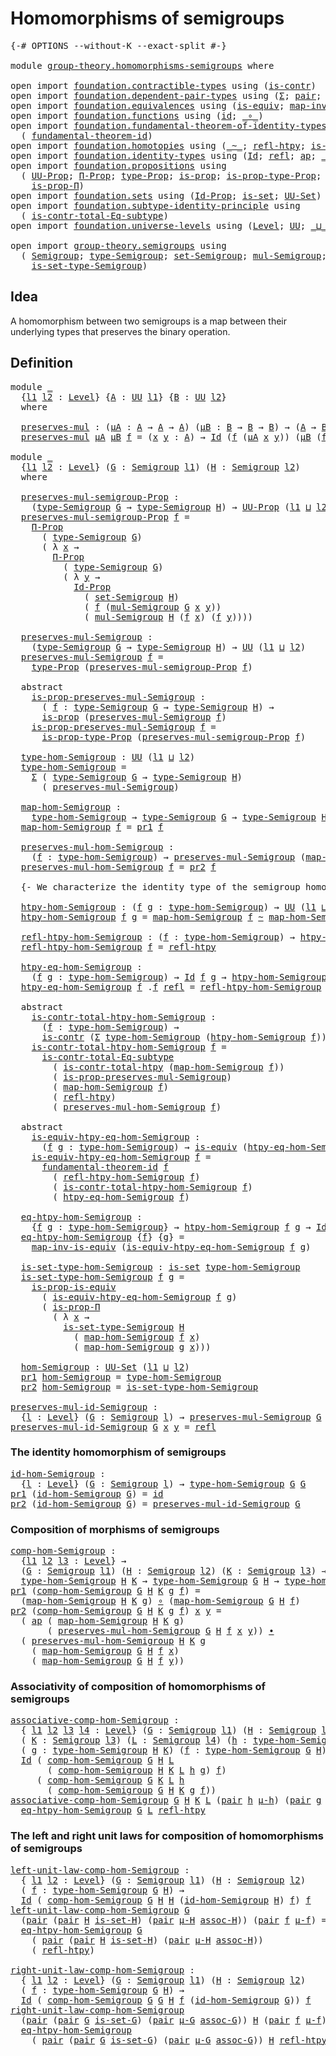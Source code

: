 # Homomorphisms of semigroups

<pre class="Agda"><a id="40" class="Symbol">{-#</a> <a id="44" class="Keyword">OPTIONS</a> <a id="52" class="Pragma">--without-K</a> <a id="64" class="Pragma">--exact-split</a> <a id="78" class="Symbol">#-}</a>

<a id="83" class="Keyword">module</a> <a id="90" href="group-theory.homomorphisms-semigroups.html" class="Module">group-theory.homomorphisms-semigroups</a> <a id="128" class="Keyword">where</a>

<a id="135" class="Keyword">open</a> <a id="140" class="Keyword">import</a> <a id="147" href="foundation.contractible-types.html" class="Module">foundation.contractible-types</a> <a id="177" class="Keyword">using</a> <a id="183" class="Symbol">(</a><a id="184" href="foundation-core.contractible-types.html#925" class="Function">is-contr</a><a id="192" class="Symbol">)</a>
<a id="194" class="Keyword">open</a> <a id="199" class="Keyword">import</a> <a id="206" href="foundation.dependent-pair-types.html" class="Module">foundation.dependent-pair-types</a> <a id="238" class="Keyword">using</a> <a id="244" class="Symbol">(</a><a id="245" href="foundation-core.dependent-pair-types.html#502" class="Record">Σ</a><a id="246" class="Symbol">;</a> <a id="248" href="foundation-core.dependent-pair-types.html#575" class="InductiveConstructor">pair</a><a id="252" class="Symbol">;</a> <a id="254" href="foundation-core.dependent-pair-types.html#592" class="Field">pr1</a><a id="257" class="Symbol">;</a> <a id="259" href="foundation-core.dependent-pair-types.html#604" class="Field">pr2</a><a id="262" class="Symbol">)</a>
<a id="264" class="Keyword">open</a> <a id="269" class="Keyword">import</a> <a id="276" href="foundation.equivalences.html" class="Module">foundation.equivalences</a> <a id="300" class="Keyword">using</a> <a id="306" class="Symbol">(</a><a id="307" href="foundation-core.equivalences.html#1542" class="Function">is-equiv</a><a id="315" class="Symbol">;</a> <a id="317" href="foundation-core.equivalences.html#4173" class="Function">map-inv-is-equiv</a><a id="333" class="Symbol">)</a>
<a id="335" class="Keyword">open</a> <a id="340" class="Keyword">import</a> <a id="347" href="foundation.functions.html" class="Module">foundation.functions</a> <a id="368" class="Keyword">using</a> <a id="374" class="Symbol">(</a><a id="375" href="foundation-core.functions.html#309" class="Function">id</a><a id="377" class="Symbol">;</a> <a id="379" href="foundation-core.functions.html#407" class="Function Operator">_∘_</a><a id="382" class="Symbol">)</a>
<a id="384" class="Keyword">open</a> <a id="389" class="Keyword">import</a> <a id="396" href="foundation.fundamental-theorem-of-identity-types.html" class="Module">foundation.fundamental-theorem-of-identity-types</a> <a id="445" class="Keyword">using</a>
  <a id="453" class="Symbol">(</a> <a id="455" href="foundation-core.fundamental-theorem-of-identity-types.html#1888" class="Function">fundamental-theorem-id</a><a id="477" class="Symbol">)</a>
<a id="479" class="Keyword">open</a> <a id="484" class="Keyword">import</a> <a id="491" href="foundation.homotopies.html" class="Module">foundation.homotopies</a> <a id="513" class="Keyword">using</a> <a id="519" class="Symbol">(</a><a id="520" href="foundation-core.homotopies.html#467" class="Function Operator">_~_</a><a id="523" class="Symbol">;</a> <a id="525" href="foundation-core.homotopies.html#632" class="Function">refl-htpy</a><a id="534" class="Symbol">;</a> <a id="536" href="foundation.homotopies.html#3132" class="Function">is-contr-total-htpy</a><a id="555" class="Symbol">)</a>
<a id="557" class="Keyword">open</a> <a id="562" class="Keyword">import</a> <a id="569" href="foundation.identity-types.html" class="Module">foundation.identity-types</a> <a id="595" class="Keyword">using</a> <a id="601" class="Symbol">(</a><a id="602" href="foundation-core.identity-types.html#641" class="Datatype">Id</a><a id="604" class="Symbol">;</a> <a id="606" href="foundation-core.identity-types.html#694" class="InductiveConstructor">refl</a><a id="610" class="Symbol">;</a> <a id="612" href="foundation-core.identity-types.html#2853" class="Function">ap</a><a id="614" class="Symbol">;</a> <a id="616" href="foundation-core.identity-types.html#1239" class="Function Operator">_∙_</a><a id="619" class="Symbol">)</a>
<a id="621" class="Keyword">open</a> <a id="626" class="Keyword">import</a> <a id="633" href="foundation.propositions.html" class="Module">foundation.propositions</a> <a id="657" class="Keyword">using</a>
  <a id="665" class="Symbol">(</a> <a id="667" href="foundation-core.propositions.html#1322" class="Function">UU-Prop</a><a id="674" class="Symbol">;</a> <a id="676" href="foundation.propositions.html#1941" class="Function">Π-Prop</a><a id="682" class="Symbol">;</a> <a id="684" href="foundation-core.propositions.html#1424" class="Function">type-Prop</a><a id="693" class="Symbol">;</a> <a id="695" href="foundation-core.propositions.html#1246" class="Function">is-prop</a><a id="702" class="Symbol">;</a> <a id="704" href="foundation-core.propositions.html#1491" class="Function">is-prop-type-Prop</a><a id="721" class="Symbol">;</a> <a id="723" href="foundation-core.propositions.html#4229" class="Function">is-prop-is-equiv</a><a id="739" class="Symbol">;</a>
    <a id="745" href="foundation.propositions.html#1492" class="Function">is-prop-Π</a><a id="754" class="Symbol">)</a>
<a id="756" class="Keyword">open</a> <a id="761" class="Keyword">import</a> <a id="768" href="foundation.sets.html" class="Module">foundation.sets</a> <a id="784" class="Keyword">using</a> <a id="790" class="Symbol">(</a><a id="791" href="foundation-core.sets.html#1407" class="Function">Id-Prop</a><a id="798" class="Symbol">;</a> <a id="800" href="foundation-core.sets.html#1099" class="Function">is-set</a><a id="806" class="Symbol">;</a> <a id="808" href="foundation-core.sets.html#1177" class="Function">UU-Set</a><a id="814" class="Symbol">)</a>
<a id="816" class="Keyword">open</a> <a id="821" class="Keyword">import</a> <a id="828" href="foundation.subtype-identity-principle.html" class="Module">foundation.subtype-identity-principle</a> <a id="866" class="Keyword">using</a>
  <a id="874" class="Symbol">(</a> <a id="876" href="foundation-core.subtype-identity-principle.html#1572" class="Function">is-contr-total-Eq-subtype</a><a id="901" class="Symbol">)</a>
<a id="903" class="Keyword">open</a> <a id="908" class="Keyword">import</a> <a id="915" href="foundation.universe-levels.html" class="Module">foundation.universe-levels</a> <a id="942" class="Keyword">using</a> <a id="948" class="Symbol">(</a><a id="949" href="Agda.Primitive.html#597" class="Postulate">Level</a><a id="954" class="Symbol">;</a> <a id="956" href="foundation-core.universe-levels.html#222" class="Primitive">UU</a><a id="958" class="Symbol">;</a> <a id="960" href="Agda.Primitive.html#810" class="Primitive Operator">_⊔_</a><a id="963" class="Symbol">)</a>

<a id="966" class="Keyword">open</a> <a id="971" class="Keyword">import</a> <a id="978" href="group-theory.semigroups.html" class="Module">group-theory.semigroups</a> <a id="1002" class="Keyword">using</a>
  <a id="1010" class="Symbol">(</a> <a id="1012" href="group-theory.semigroups.html#737" class="Function">Semigroup</a><a id="1021" class="Symbol">;</a> <a id="1023" href="group-theory.semigroups.html#933" class="Function">type-Semigroup</a><a id="1037" class="Symbol">;</a> <a id="1039" href="group-theory.semigroups.html#881" class="Function">set-Semigroup</a><a id="1052" class="Symbol">;</a> <a id="1054" href="group-theory.semigroups.html#1207" class="Function">mul-Semigroup</a><a id="1067" class="Symbol">;</a>
    <a id="1073" href="group-theory.semigroups.html#1000" class="Function">is-set-type-Semigroup</a><a id="1094" class="Symbol">)</a>
</pre>
## Idea

A homomorphism between two semigroups is a map between their underlying types that preserves the binary operation.

## Definition

<pre class="Agda"><a id="1249" class="Keyword">module</a> <a id="1256" href="group-theory.homomorphisms-semigroups.html#1256" class="Module">_</a>
  <a id="1260" class="Symbol">{</a><a id="1261" href="group-theory.homomorphisms-semigroups.html#1261" class="Bound">l1</a> <a id="1264" href="group-theory.homomorphisms-semigroups.html#1264" class="Bound">l2</a> <a id="1267" class="Symbol">:</a> <a id="1269" href="Agda.Primitive.html#597" class="Postulate">Level</a><a id="1274" class="Symbol">}</a> <a id="1276" class="Symbol">{</a><a id="1277" href="group-theory.homomorphisms-semigroups.html#1277" class="Bound">A</a> <a id="1279" class="Symbol">:</a> <a id="1281" href="foundation-core.universe-levels.html#222" class="Primitive">UU</a> <a id="1284" href="group-theory.homomorphisms-semigroups.html#1261" class="Bound">l1</a><a id="1286" class="Symbol">}</a> <a id="1288" class="Symbol">{</a><a id="1289" href="group-theory.homomorphisms-semigroups.html#1289" class="Bound">B</a> <a id="1291" class="Symbol">:</a> <a id="1293" href="foundation-core.universe-levels.html#222" class="Primitive">UU</a> <a id="1296" href="group-theory.homomorphisms-semigroups.html#1264" class="Bound">l2</a><a id="1298" class="Symbol">}</a>
  <a id="1302" class="Keyword">where</a>

  <a id="1311" href="group-theory.homomorphisms-semigroups.html#1311" class="Function">preserves-mul</a> <a id="1325" class="Symbol">:</a> <a id="1327" class="Symbol">(</a><a id="1328" href="group-theory.homomorphisms-semigroups.html#1328" class="Bound">μA</a> <a id="1331" class="Symbol">:</a> <a id="1333" href="group-theory.homomorphisms-semigroups.html#1277" class="Bound">A</a> <a id="1335" class="Symbol">→</a> <a id="1337" href="group-theory.homomorphisms-semigroups.html#1277" class="Bound">A</a> <a id="1339" class="Symbol">→</a> <a id="1341" href="group-theory.homomorphisms-semigroups.html#1277" class="Bound">A</a><a id="1342" class="Symbol">)</a> <a id="1344" class="Symbol">(</a><a id="1345" href="group-theory.homomorphisms-semigroups.html#1345" class="Bound">μB</a> <a id="1348" class="Symbol">:</a> <a id="1350" href="group-theory.homomorphisms-semigroups.html#1289" class="Bound">B</a> <a id="1352" class="Symbol">→</a> <a id="1354" href="group-theory.homomorphisms-semigroups.html#1289" class="Bound">B</a> <a id="1356" class="Symbol">→</a> <a id="1358" href="group-theory.homomorphisms-semigroups.html#1289" class="Bound">B</a><a id="1359" class="Symbol">)</a> <a id="1361" class="Symbol">→</a> <a id="1363" class="Symbol">(</a><a id="1364" href="group-theory.homomorphisms-semigroups.html#1277" class="Bound">A</a> <a id="1366" class="Symbol">→</a> <a id="1368" href="group-theory.homomorphisms-semigroups.html#1289" class="Bound">B</a><a id="1369" class="Symbol">)</a> <a id="1371" class="Symbol">→</a> <a id="1373" href="foundation-core.universe-levels.html#222" class="Primitive">UU</a> <a id="1376" class="Symbol">(</a><a id="1377" href="group-theory.homomorphisms-semigroups.html#1261" class="Bound">l1</a> <a id="1380" href="Agda.Primitive.html#810" class="Primitive Operator">⊔</a> <a id="1382" href="group-theory.homomorphisms-semigroups.html#1264" class="Bound">l2</a><a id="1384" class="Symbol">)</a>
  <a id="1388" href="group-theory.homomorphisms-semigroups.html#1311" class="Function">preserves-mul</a> <a id="1402" href="group-theory.homomorphisms-semigroups.html#1402" class="Bound">μA</a> <a id="1405" href="group-theory.homomorphisms-semigroups.html#1405" class="Bound">μB</a> <a id="1408" href="group-theory.homomorphisms-semigroups.html#1408" class="Bound">f</a> <a id="1410" class="Symbol">=</a> <a id="1412" class="Symbol">(</a><a id="1413" href="group-theory.homomorphisms-semigroups.html#1413" class="Bound">x</a> <a id="1415" href="group-theory.homomorphisms-semigroups.html#1415" class="Bound">y</a> <a id="1417" class="Symbol">:</a> <a id="1419" href="group-theory.homomorphisms-semigroups.html#1277" class="Bound">A</a><a id="1420" class="Symbol">)</a> <a id="1422" class="Symbol">→</a> <a id="1424" href="foundation-core.identity-types.html#641" class="Datatype">Id</a> <a id="1427" class="Symbol">(</a><a id="1428" href="group-theory.homomorphisms-semigroups.html#1408" class="Bound">f</a> <a id="1430" class="Symbol">(</a><a id="1431" href="group-theory.homomorphisms-semigroups.html#1402" class="Bound">μA</a> <a id="1434" href="group-theory.homomorphisms-semigroups.html#1413" class="Bound">x</a> <a id="1436" href="group-theory.homomorphisms-semigroups.html#1415" class="Bound">y</a><a id="1437" class="Symbol">))</a> <a id="1440" class="Symbol">(</a><a id="1441" href="group-theory.homomorphisms-semigroups.html#1405" class="Bound">μB</a> <a id="1444" class="Symbol">(</a><a id="1445" href="group-theory.homomorphisms-semigroups.html#1408" class="Bound">f</a> <a id="1447" href="group-theory.homomorphisms-semigroups.html#1413" class="Bound">x</a><a id="1448" class="Symbol">)</a> <a id="1450" class="Symbol">(</a><a id="1451" href="group-theory.homomorphisms-semigroups.html#1408" class="Bound">f</a> <a id="1453" href="group-theory.homomorphisms-semigroups.html#1415" class="Bound">y</a><a id="1454" class="Symbol">))</a>

<a id="1458" class="Keyword">module</a> <a id="1465" href="group-theory.homomorphisms-semigroups.html#1465" class="Module">_</a>
  <a id="1469" class="Symbol">{</a><a id="1470" href="group-theory.homomorphisms-semigroups.html#1470" class="Bound">l1</a> <a id="1473" href="group-theory.homomorphisms-semigroups.html#1473" class="Bound">l2</a> <a id="1476" class="Symbol">:</a> <a id="1478" href="Agda.Primitive.html#597" class="Postulate">Level</a><a id="1483" class="Symbol">}</a> <a id="1485" class="Symbol">(</a><a id="1486" href="group-theory.homomorphisms-semigroups.html#1486" class="Bound">G</a> <a id="1488" class="Symbol">:</a> <a id="1490" href="group-theory.semigroups.html#737" class="Function">Semigroup</a> <a id="1500" href="group-theory.homomorphisms-semigroups.html#1470" class="Bound">l1</a><a id="1502" class="Symbol">)</a> <a id="1504" class="Symbol">(</a><a id="1505" href="group-theory.homomorphisms-semigroups.html#1505" class="Bound">H</a> <a id="1507" class="Symbol">:</a> <a id="1509" href="group-theory.semigroups.html#737" class="Function">Semigroup</a> <a id="1519" href="group-theory.homomorphisms-semigroups.html#1473" class="Bound">l2</a><a id="1521" class="Symbol">)</a>
  <a id="1525" class="Keyword">where</a>
  
  <a id="1536" href="group-theory.homomorphisms-semigroups.html#1536" class="Function">preserves-mul-semigroup-Prop</a> <a id="1565" class="Symbol">:</a>
    <a id="1571" class="Symbol">(</a><a id="1572" href="group-theory.semigroups.html#933" class="Function">type-Semigroup</a> <a id="1587" href="group-theory.homomorphisms-semigroups.html#1486" class="Bound">G</a> <a id="1589" class="Symbol">→</a> <a id="1591" href="group-theory.semigroups.html#933" class="Function">type-Semigroup</a> <a id="1606" href="group-theory.homomorphisms-semigroups.html#1505" class="Bound">H</a><a id="1607" class="Symbol">)</a> <a id="1609" class="Symbol">→</a> <a id="1611" href="foundation-core.propositions.html#1322" class="Function">UU-Prop</a> <a id="1619" class="Symbol">(</a><a id="1620" href="group-theory.homomorphisms-semigroups.html#1470" class="Bound">l1</a> <a id="1623" href="Agda.Primitive.html#810" class="Primitive Operator">⊔</a> <a id="1625" href="group-theory.homomorphisms-semigroups.html#1473" class="Bound">l2</a><a id="1627" class="Symbol">)</a>
  <a id="1631" href="group-theory.homomorphisms-semigroups.html#1536" class="Function">preserves-mul-semigroup-Prop</a> <a id="1660" href="group-theory.homomorphisms-semigroups.html#1660" class="Bound">f</a> <a id="1662" class="Symbol">=</a>
    <a id="1668" href="foundation.propositions.html#1941" class="Function">Π-Prop</a>
      <a id="1681" class="Symbol">(</a> <a id="1683" href="group-theory.semigroups.html#933" class="Function">type-Semigroup</a> <a id="1698" href="group-theory.homomorphisms-semigroups.html#1486" class="Bound">G</a><a id="1699" class="Symbol">)</a>
      <a id="1707" class="Symbol">(</a> <a id="1709" class="Symbol">λ</a> <a id="1711" href="group-theory.homomorphisms-semigroups.html#1711" class="Bound">x</a> <a id="1713" class="Symbol">→</a>
        <a id="1723" href="foundation.propositions.html#1941" class="Function">Π-Prop</a>
          <a id="1740" class="Symbol">(</a> <a id="1742" href="group-theory.semigroups.html#933" class="Function">type-Semigroup</a> <a id="1757" href="group-theory.homomorphisms-semigroups.html#1486" class="Bound">G</a><a id="1758" class="Symbol">)</a>
          <a id="1770" class="Symbol">(</a> <a id="1772" class="Symbol">λ</a> <a id="1774" href="group-theory.homomorphisms-semigroups.html#1774" class="Bound">y</a> <a id="1776" class="Symbol">→</a>
            <a id="1790" href="foundation-core.sets.html#1407" class="Function">Id-Prop</a>
              <a id="1812" class="Symbol">(</a> <a id="1814" href="group-theory.semigroups.html#881" class="Function">set-Semigroup</a> <a id="1828" href="group-theory.homomorphisms-semigroups.html#1505" class="Bound">H</a><a id="1829" class="Symbol">)</a>
              <a id="1845" class="Symbol">(</a> <a id="1847" href="group-theory.homomorphisms-semigroups.html#1660" class="Bound">f</a> <a id="1849" class="Symbol">(</a><a id="1850" href="group-theory.semigroups.html#1207" class="Function">mul-Semigroup</a> <a id="1864" href="group-theory.homomorphisms-semigroups.html#1486" class="Bound">G</a> <a id="1866" href="group-theory.homomorphisms-semigroups.html#1711" class="Bound">x</a> <a id="1868" href="group-theory.homomorphisms-semigroups.html#1774" class="Bound">y</a><a id="1869" class="Symbol">))</a>
              <a id="1886" class="Symbol">(</a> <a id="1888" href="group-theory.semigroups.html#1207" class="Function">mul-Semigroup</a> <a id="1902" href="group-theory.homomorphisms-semigroups.html#1505" class="Bound">H</a> <a id="1904" class="Symbol">(</a><a id="1905" href="group-theory.homomorphisms-semigroups.html#1660" class="Bound">f</a> <a id="1907" href="group-theory.homomorphisms-semigroups.html#1711" class="Bound">x</a><a id="1908" class="Symbol">)</a> <a id="1910" class="Symbol">(</a><a id="1911" href="group-theory.homomorphisms-semigroups.html#1660" class="Bound">f</a> <a id="1913" href="group-theory.homomorphisms-semigroups.html#1774" class="Bound">y</a><a id="1914" class="Symbol">))))</a>

  <a id="1922" href="group-theory.homomorphisms-semigroups.html#1922" class="Function">preserves-mul-Semigroup</a> <a id="1946" class="Symbol">:</a>
    <a id="1952" class="Symbol">(</a><a id="1953" href="group-theory.semigroups.html#933" class="Function">type-Semigroup</a> <a id="1968" href="group-theory.homomorphisms-semigroups.html#1486" class="Bound">G</a> <a id="1970" class="Symbol">→</a> <a id="1972" href="group-theory.semigroups.html#933" class="Function">type-Semigroup</a> <a id="1987" href="group-theory.homomorphisms-semigroups.html#1505" class="Bound">H</a><a id="1988" class="Symbol">)</a> <a id="1990" class="Symbol">→</a> <a id="1992" href="foundation-core.universe-levels.html#222" class="Primitive">UU</a> <a id="1995" class="Symbol">(</a><a id="1996" href="group-theory.homomorphisms-semigroups.html#1470" class="Bound">l1</a> <a id="1999" href="Agda.Primitive.html#810" class="Primitive Operator">⊔</a> <a id="2001" href="group-theory.homomorphisms-semigroups.html#1473" class="Bound">l2</a><a id="2003" class="Symbol">)</a>
  <a id="2007" href="group-theory.homomorphisms-semigroups.html#1922" class="Function">preserves-mul-Semigroup</a> <a id="2031" href="group-theory.homomorphisms-semigroups.html#2031" class="Bound">f</a> <a id="2033" class="Symbol">=</a>
    <a id="2039" href="foundation-core.propositions.html#1424" class="Function">type-Prop</a> <a id="2049" class="Symbol">(</a><a id="2050" href="group-theory.homomorphisms-semigroups.html#1536" class="Function">preserves-mul-semigroup-Prop</a> <a id="2079" href="group-theory.homomorphisms-semigroups.html#2031" class="Bound">f</a><a id="2080" class="Symbol">)</a>

  <a id="2085" class="Keyword">abstract</a>
    <a id="2098" href="group-theory.homomorphisms-semigroups.html#2098" class="Function">is-prop-preserves-mul-Semigroup</a> <a id="2130" class="Symbol">:</a>
      <a id="2138" class="Symbol">(</a> <a id="2140" href="group-theory.homomorphisms-semigroups.html#2140" class="Bound">f</a> <a id="2142" class="Symbol">:</a> <a id="2144" href="group-theory.semigroups.html#933" class="Function">type-Semigroup</a> <a id="2159" href="group-theory.homomorphisms-semigroups.html#1486" class="Bound">G</a> <a id="2161" class="Symbol">→</a> <a id="2163" href="group-theory.semigroups.html#933" class="Function">type-Semigroup</a> <a id="2178" href="group-theory.homomorphisms-semigroups.html#1505" class="Bound">H</a><a id="2179" class="Symbol">)</a> <a id="2181" class="Symbol">→</a>
      <a id="2189" href="foundation-core.propositions.html#1246" class="Function">is-prop</a> <a id="2197" class="Symbol">(</a><a id="2198" href="group-theory.homomorphisms-semigroups.html#1922" class="Function">preserves-mul-Semigroup</a> <a id="2222" href="group-theory.homomorphisms-semigroups.html#2140" class="Bound">f</a><a id="2223" class="Symbol">)</a>
    <a id="2229" href="group-theory.homomorphisms-semigroups.html#2098" class="Function">is-prop-preserves-mul-Semigroup</a> <a id="2261" href="group-theory.homomorphisms-semigroups.html#2261" class="Bound">f</a> <a id="2263" class="Symbol">=</a>
      <a id="2271" href="foundation-core.propositions.html#1491" class="Function">is-prop-type-Prop</a> <a id="2289" class="Symbol">(</a><a id="2290" href="group-theory.homomorphisms-semigroups.html#1536" class="Function">preserves-mul-semigroup-Prop</a> <a id="2319" href="group-theory.homomorphisms-semigroups.html#2261" class="Bound">f</a><a id="2320" class="Symbol">)</a>

  <a id="2325" href="group-theory.homomorphisms-semigroups.html#2325" class="Function">type-hom-Semigroup</a> <a id="2344" class="Symbol">:</a> <a id="2346" href="foundation-core.universe-levels.html#222" class="Primitive">UU</a> <a id="2349" class="Symbol">(</a><a id="2350" href="group-theory.homomorphisms-semigroups.html#1470" class="Bound">l1</a> <a id="2353" href="Agda.Primitive.html#810" class="Primitive Operator">⊔</a> <a id="2355" href="group-theory.homomorphisms-semigroups.html#1473" class="Bound">l2</a><a id="2357" class="Symbol">)</a>
  <a id="2361" href="group-theory.homomorphisms-semigroups.html#2325" class="Function">type-hom-Semigroup</a> <a id="2380" class="Symbol">=</a>
    <a id="2386" href="foundation-core.dependent-pair-types.html#502" class="Record">Σ</a> <a id="2388" class="Symbol">(</a> <a id="2390" href="group-theory.semigroups.html#933" class="Function">type-Semigroup</a> <a id="2405" href="group-theory.homomorphisms-semigroups.html#1486" class="Bound">G</a> <a id="2407" class="Symbol">→</a> <a id="2409" href="group-theory.semigroups.html#933" class="Function">type-Semigroup</a> <a id="2424" href="group-theory.homomorphisms-semigroups.html#1505" class="Bound">H</a><a id="2425" class="Symbol">)</a>
      <a id="2433" class="Symbol">(</a> <a id="2435" href="group-theory.homomorphisms-semigroups.html#1922" class="Function">preserves-mul-Semigroup</a><a id="2458" class="Symbol">)</a>

  <a id="2463" href="group-theory.homomorphisms-semigroups.html#2463" class="Function">map-hom-Semigroup</a> <a id="2481" class="Symbol">:</a>
    <a id="2487" href="group-theory.homomorphisms-semigroups.html#2325" class="Function">type-hom-Semigroup</a> <a id="2506" class="Symbol">→</a> <a id="2508" href="group-theory.semigroups.html#933" class="Function">type-Semigroup</a> <a id="2523" href="group-theory.homomorphisms-semigroups.html#1486" class="Bound">G</a> <a id="2525" class="Symbol">→</a> <a id="2527" href="group-theory.semigroups.html#933" class="Function">type-Semigroup</a> <a id="2542" href="group-theory.homomorphisms-semigroups.html#1505" class="Bound">H</a>
  <a id="2546" href="group-theory.homomorphisms-semigroups.html#2463" class="Function">map-hom-Semigroup</a> <a id="2564" href="group-theory.homomorphisms-semigroups.html#2564" class="Bound">f</a> <a id="2566" class="Symbol">=</a> <a id="2568" href="foundation-core.dependent-pair-types.html#592" class="Field">pr1</a> <a id="2572" href="group-theory.homomorphisms-semigroups.html#2564" class="Bound">f</a>

  <a id="2577" href="group-theory.homomorphisms-semigroups.html#2577" class="Function">preserves-mul-hom-Semigroup</a> <a id="2605" class="Symbol">:</a>
    <a id="2611" class="Symbol">(</a><a id="2612" href="group-theory.homomorphisms-semigroups.html#2612" class="Bound">f</a> <a id="2614" class="Symbol">:</a> <a id="2616" href="group-theory.homomorphisms-semigroups.html#2325" class="Function">type-hom-Semigroup</a><a id="2634" class="Symbol">)</a> <a id="2636" class="Symbol">→</a> <a id="2638" href="group-theory.homomorphisms-semigroups.html#1922" class="Function">preserves-mul-Semigroup</a> <a id="2662" class="Symbol">(</a><a id="2663" href="group-theory.homomorphisms-semigroups.html#2463" class="Function">map-hom-Semigroup</a> <a id="2681" href="group-theory.homomorphisms-semigroups.html#2612" class="Bound">f</a><a id="2682" class="Symbol">)</a>
  <a id="2686" href="group-theory.homomorphisms-semigroups.html#2577" class="Function">preserves-mul-hom-Semigroup</a> <a id="2714" href="group-theory.homomorphisms-semigroups.html#2714" class="Bound">f</a> <a id="2716" class="Symbol">=</a> <a id="2718" href="foundation-core.dependent-pair-types.html#604" class="Field">pr2</a> <a id="2722" href="group-theory.homomorphisms-semigroups.html#2714" class="Bound">f</a>

  <a id="2727" class="Comment">{- We characterize the identity type of the semigroup homomorphisms. -}</a>

  <a id="2802" href="group-theory.homomorphisms-semigroups.html#2802" class="Function">htpy-hom-Semigroup</a> <a id="2821" class="Symbol">:</a> <a id="2823" class="Symbol">(</a><a id="2824" href="group-theory.homomorphisms-semigroups.html#2824" class="Bound">f</a> <a id="2826" href="group-theory.homomorphisms-semigroups.html#2826" class="Bound">g</a> <a id="2828" class="Symbol">:</a> <a id="2830" href="group-theory.homomorphisms-semigroups.html#2325" class="Function">type-hom-Semigroup</a><a id="2848" class="Symbol">)</a> <a id="2850" class="Symbol">→</a> <a id="2852" href="foundation-core.universe-levels.html#222" class="Primitive">UU</a> <a id="2855" class="Symbol">(</a><a id="2856" href="group-theory.homomorphisms-semigroups.html#1470" class="Bound">l1</a> <a id="2859" href="Agda.Primitive.html#810" class="Primitive Operator">⊔</a> <a id="2861" href="group-theory.homomorphisms-semigroups.html#1473" class="Bound">l2</a><a id="2863" class="Symbol">)</a>
  <a id="2867" href="group-theory.homomorphisms-semigroups.html#2802" class="Function">htpy-hom-Semigroup</a> <a id="2886" href="group-theory.homomorphisms-semigroups.html#2886" class="Bound">f</a> <a id="2888" href="group-theory.homomorphisms-semigroups.html#2888" class="Bound">g</a> <a id="2890" class="Symbol">=</a> <a id="2892" href="group-theory.homomorphisms-semigroups.html#2463" class="Function">map-hom-Semigroup</a> <a id="2910" href="group-theory.homomorphisms-semigroups.html#2886" class="Bound">f</a> <a id="2912" href="foundation-core.homotopies.html#467" class="Function Operator">~</a> <a id="2914" href="group-theory.homomorphisms-semigroups.html#2463" class="Function">map-hom-Semigroup</a> <a id="2932" href="group-theory.homomorphisms-semigroups.html#2888" class="Bound">g</a>

  <a id="2937" href="group-theory.homomorphisms-semigroups.html#2937" class="Function">refl-htpy-hom-Semigroup</a> <a id="2961" class="Symbol">:</a> <a id="2963" class="Symbol">(</a><a id="2964" href="group-theory.homomorphisms-semigroups.html#2964" class="Bound">f</a> <a id="2966" class="Symbol">:</a> <a id="2968" href="group-theory.homomorphisms-semigroups.html#2325" class="Function">type-hom-Semigroup</a><a id="2986" class="Symbol">)</a> <a id="2988" class="Symbol">→</a> <a id="2990" href="group-theory.homomorphisms-semigroups.html#2802" class="Function">htpy-hom-Semigroup</a> <a id="3009" href="group-theory.homomorphisms-semigroups.html#2964" class="Bound">f</a> <a id="3011" href="group-theory.homomorphisms-semigroups.html#2964" class="Bound">f</a>
  <a id="3015" href="group-theory.homomorphisms-semigroups.html#2937" class="Function">refl-htpy-hom-Semigroup</a> <a id="3039" href="group-theory.homomorphisms-semigroups.html#3039" class="Bound">f</a> <a id="3041" class="Symbol">=</a> <a id="3043" href="foundation-core.homotopies.html#632" class="Function">refl-htpy</a>

  <a id="3056" href="group-theory.homomorphisms-semigroups.html#3056" class="Function">htpy-eq-hom-Semigroup</a> <a id="3078" class="Symbol">:</a>
    <a id="3084" class="Symbol">(</a><a id="3085" href="group-theory.homomorphisms-semigroups.html#3085" class="Bound">f</a> <a id="3087" href="group-theory.homomorphisms-semigroups.html#3087" class="Bound">g</a> <a id="3089" class="Symbol">:</a> <a id="3091" href="group-theory.homomorphisms-semigroups.html#2325" class="Function">type-hom-Semigroup</a><a id="3109" class="Symbol">)</a> <a id="3111" class="Symbol">→</a> <a id="3113" href="foundation-core.identity-types.html#641" class="Datatype">Id</a> <a id="3116" href="group-theory.homomorphisms-semigroups.html#3085" class="Bound">f</a> <a id="3118" href="group-theory.homomorphisms-semigroups.html#3087" class="Bound">g</a> <a id="3120" class="Symbol">→</a> <a id="3122" href="group-theory.homomorphisms-semigroups.html#2802" class="Function">htpy-hom-Semigroup</a> <a id="3141" href="group-theory.homomorphisms-semigroups.html#3085" class="Bound">f</a> <a id="3143" href="group-theory.homomorphisms-semigroups.html#3087" class="Bound">g</a>
  <a id="3147" href="group-theory.homomorphisms-semigroups.html#3056" class="Function">htpy-eq-hom-Semigroup</a> <a id="3169" href="group-theory.homomorphisms-semigroups.html#3169" class="Bound">f</a> <a id="3171" class="DottedPattern Symbol">.</a><a id="3172" href="group-theory.homomorphisms-semigroups.html#3169" class="DottedPattern Bound">f</a> <a id="3174" href="foundation-core.identity-types.html#694" class="InductiveConstructor">refl</a> <a id="3179" class="Symbol">=</a> <a id="3181" href="group-theory.homomorphisms-semigroups.html#2937" class="Function">refl-htpy-hom-Semigroup</a> <a id="3205" href="group-theory.homomorphisms-semigroups.html#3169" class="Bound">f</a> 

  <a id="3211" class="Keyword">abstract</a>
    <a id="3224" href="group-theory.homomorphisms-semigroups.html#3224" class="Function">is-contr-total-htpy-hom-Semigroup</a> <a id="3258" class="Symbol">:</a>
      <a id="3266" class="Symbol">(</a><a id="3267" href="group-theory.homomorphisms-semigroups.html#3267" class="Bound">f</a> <a id="3269" class="Symbol">:</a> <a id="3271" href="group-theory.homomorphisms-semigroups.html#2325" class="Function">type-hom-Semigroup</a><a id="3289" class="Symbol">)</a> <a id="3291" class="Symbol">→</a>
      <a id="3299" href="foundation-core.contractible-types.html#925" class="Function">is-contr</a> <a id="3308" class="Symbol">(</a><a id="3309" href="foundation-core.dependent-pair-types.html#502" class="Record">Σ</a> <a id="3311" href="group-theory.homomorphisms-semigroups.html#2325" class="Function">type-hom-Semigroup</a> <a id="3330" class="Symbol">(</a><a id="3331" href="group-theory.homomorphisms-semigroups.html#2802" class="Function">htpy-hom-Semigroup</a> <a id="3350" href="group-theory.homomorphisms-semigroups.html#3267" class="Bound">f</a><a id="3351" class="Symbol">))</a>
    <a id="3358" href="group-theory.homomorphisms-semigroups.html#3224" class="Function">is-contr-total-htpy-hom-Semigroup</a> <a id="3392" href="group-theory.homomorphisms-semigroups.html#3392" class="Bound">f</a> <a id="3394" class="Symbol">=</a>
      <a id="3402" href="foundation-core.subtype-identity-principle.html#1572" class="Function">is-contr-total-Eq-subtype</a>
        <a id="3436" class="Symbol">(</a> <a id="3438" href="foundation.homotopies.html#3132" class="Function">is-contr-total-htpy</a> <a id="3458" class="Symbol">(</a><a id="3459" href="group-theory.homomorphisms-semigroups.html#2463" class="Function">map-hom-Semigroup</a> <a id="3477" href="group-theory.homomorphisms-semigroups.html#3392" class="Bound">f</a><a id="3478" class="Symbol">))</a>
        <a id="3489" class="Symbol">(</a> <a id="3491" href="group-theory.homomorphisms-semigroups.html#2098" class="Function">is-prop-preserves-mul-Semigroup</a><a id="3522" class="Symbol">)</a>
        <a id="3532" class="Symbol">(</a> <a id="3534" href="group-theory.homomorphisms-semigroups.html#2463" class="Function">map-hom-Semigroup</a> <a id="3552" href="group-theory.homomorphisms-semigroups.html#3392" class="Bound">f</a><a id="3553" class="Symbol">)</a>
        <a id="3563" class="Symbol">(</a> <a id="3565" href="foundation-core.homotopies.html#632" class="Function">refl-htpy</a><a id="3574" class="Symbol">)</a>
        <a id="3584" class="Symbol">(</a> <a id="3586" href="group-theory.homomorphisms-semigroups.html#2577" class="Function">preserves-mul-hom-Semigroup</a> <a id="3614" href="group-theory.homomorphisms-semigroups.html#3392" class="Bound">f</a><a id="3615" class="Symbol">)</a>

  <a id="3620" class="Keyword">abstract</a>
    <a id="3633" href="group-theory.homomorphisms-semigroups.html#3633" class="Function">is-equiv-htpy-eq-hom-Semigroup</a> <a id="3664" class="Symbol">:</a>
      <a id="3672" class="Symbol">(</a><a id="3673" href="group-theory.homomorphisms-semigroups.html#3673" class="Bound">f</a> <a id="3675" href="group-theory.homomorphisms-semigroups.html#3675" class="Bound">g</a> <a id="3677" class="Symbol">:</a> <a id="3679" href="group-theory.homomorphisms-semigroups.html#2325" class="Function">type-hom-Semigroup</a><a id="3697" class="Symbol">)</a> <a id="3699" class="Symbol">→</a> <a id="3701" href="foundation-core.equivalences.html#1542" class="Function">is-equiv</a> <a id="3710" class="Symbol">(</a><a id="3711" href="group-theory.homomorphisms-semigroups.html#3056" class="Function">htpy-eq-hom-Semigroup</a> <a id="3733" href="group-theory.homomorphisms-semigroups.html#3673" class="Bound">f</a> <a id="3735" href="group-theory.homomorphisms-semigroups.html#3675" class="Bound">g</a><a id="3736" class="Symbol">)</a>
    <a id="3742" href="group-theory.homomorphisms-semigroups.html#3633" class="Function">is-equiv-htpy-eq-hom-Semigroup</a> <a id="3773" href="group-theory.homomorphisms-semigroups.html#3773" class="Bound">f</a> <a id="3775" class="Symbol">=</a>
      <a id="3783" href="foundation-core.fundamental-theorem-of-identity-types.html#1888" class="Function">fundamental-theorem-id</a> <a id="3806" href="group-theory.homomorphisms-semigroups.html#3773" class="Bound">f</a>
        <a id="3816" class="Symbol">(</a> <a id="3818" href="group-theory.homomorphisms-semigroups.html#2937" class="Function">refl-htpy-hom-Semigroup</a> <a id="3842" href="group-theory.homomorphisms-semigroups.html#3773" class="Bound">f</a><a id="3843" class="Symbol">)</a>
        <a id="3853" class="Symbol">(</a> <a id="3855" href="group-theory.homomorphisms-semigroups.html#3224" class="Function">is-contr-total-htpy-hom-Semigroup</a> <a id="3889" href="group-theory.homomorphisms-semigroups.html#3773" class="Bound">f</a><a id="3890" class="Symbol">)</a>
        <a id="3900" class="Symbol">(</a> <a id="3902" href="group-theory.homomorphisms-semigroups.html#3056" class="Function">htpy-eq-hom-Semigroup</a> <a id="3924" href="group-theory.homomorphisms-semigroups.html#3773" class="Bound">f</a><a id="3925" class="Symbol">)</a>

  <a id="3930" href="group-theory.homomorphisms-semigroups.html#3930" class="Function">eq-htpy-hom-Semigroup</a> <a id="3952" class="Symbol">:</a>
    <a id="3958" class="Symbol">{</a><a id="3959" href="group-theory.homomorphisms-semigroups.html#3959" class="Bound">f</a> <a id="3961" href="group-theory.homomorphisms-semigroups.html#3961" class="Bound">g</a> <a id="3963" class="Symbol">:</a> <a id="3965" href="group-theory.homomorphisms-semigroups.html#2325" class="Function">type-hom-Semigroup</a><a id="3983" class="Symbol">}</a> <a id="3985" class="Symbol">→</a> <a id="3987" href="group-theory.homomorphisms-semigroups.html#2802" class="Function">htpy-hom-Semigroup</a> <a id="4006" href="group-theory.homomorphisms-semigroups.html#3959" class="Bound">f</a> <a id="4008" href="group-theory.homomorphisms-semigroups.html#3961" class="Bound">g</a> <a id="4010" class="Symbol">→</a> <a id="4012" href="foundation-core.identity-types.html#641" class="Datatype">Id</a> <a id="4015" href="group-theory.homomorphisms-semigroups.html#3959" class="Bound">f</a> <a id="4017" href="group-theory.homomorphisms-semigroups.html#3961" class="Bound">g</a>
  <a id="4021" href="group-theory.homomorphisms-semigroups.html#3930" class="Function">eq-htpy-hom-Semigroup</a> <a id="4043" class="Symbol">{</a><a id="4044" href="group-theory.homomorphisms-semigroups.html#4044" class="Bound">f</a><a id="4045" class="Symbol">}</a> <a id="4047" class="Symbol">{</a><a id="4048" href="group-theory.homomorphisms-semigroups.html#4048" class="Bound">g</a><a id="4049" class="Symbol">}</a> <a id="4051" class="Symbol">=</a>
    <a id="4057" href="foundation-core.equivalences.html#4173" class="Function">map-inv-is-equiv</a> <a id="4074" class="Symbol">(</a><a id="4075" href="group-theory.homomorphisms-semigroups.html#3633" class="Function">is-equiv-htpy-eq-hom-Semigroup</a> <a id="4106" href="group-theory.homomorphisms-semigroups.html#4044" class="Bound">f</a> <a id="4108" href="group-theory.homomorphisms-semigroups.html#4048" class="Bound">g</a><a id="4109" class="Symbol">)</a>

  <a id="4114" href="group-theory.homomorphisms-semigroups.html#4114" class="Function">is-set-type-hom-Semigroup</a> <a id="4140" class="Symbol">:</a> <a id="4142" href="foundation-core.sets.html#1099" class="Function">is-set</a> <a id="4149" href="group-theory.homomorphisms-semigroups.html#2325" class="Function">type-hom-Semigroup</a>
  <a id="4170" href="group-theory.homomorphisms-semigroups.html#4114" class="Function">is-set-type-hom-Semigroup</a> <a id="4196" href="group-theory.homomorphisms-semigroups.html#4196" class="Bound">f</a> <a id="4198" href="group-theory.homomorphisms-semigroups.html#4198" class="Bound">g</a> <a id="4200" class="Symbol">=</a>
    <a id="4206" href="foundation-core.propositions.html#4229" class="Function">is-prop-is-equiv</a>
      <a id="4229" class="Symbol">(</a> <a id="4231" href="group-theory.homomorphisms-semigroups.html#3633" class="Function">is-equiv-htpy-eq-hom-Semigroup</a> <a id="4262" href="group-theory.homomorphisms-semigroups.html#4196" class="Bound">f</a> <a id="4264" href="group-theory.homomorphisms-semigroups.html#4198" class="Bound">g</a><a id="4265" class="Symbol">)</a>
      <a id="4273" class="Symbol">(</a> <a id="4275" href="foundation.propositions.html#1492" class="Function">is-prop-Π</a>
        <a id="4293" class="Symbol">(</a> <a id="4295" class="Symbol">λ</a> <a id="4297" href="group-theory.homomorphisms-semigroups.html#4297" class="Bound">x</a> <a id="4299" class="Symbol">→</a>
          <a id="4311" href="group-theory.semigroups.html#1000" class="Function">is-set-type-Semigroup</a> <a id="4333" href="group-theory.homomorphisms-semigroups.html#1505" class="Bound">H</a>
            <a id="4347" class="Symbol">(</a> <a id="4349" href="group-theory.homomorphisms-semigroups.html#2463" class="Function">map-hom-Semigroup</a> <a id="4367" href="group-theory.homomorphisms-semigroups.html#4196" class="Bound">f</a> <a id="4369" href="group-theory.homomorphisms-semigroups.html#4297" class="Bound">x</a><a id="4370" class="Symbol">)</a>
            <a id="4384" class="Symbol">(</a> <a id="4386" href="group-theory.homomorphisms-semigroups.html#2463" class="Function">map-hom-Semigroup</a> <a id="4404" href="group-theory.homomorphisms-semigroups.html#4198" class="Bound">g</a> <a id="4406" href="group-theory.homomorphisms-semigroups.html#4297" class="Bound">x</a><a id="4407" class="Symbol">)))</a>

  <a id="4414" href="group-theory.homomorphisms-semigroups.html#4414" class="Function">hom-Semigroup</a> <a id="4428" class="Symbol">:</a> <a id="4430" href="foundation-core.sets.html#1177" class="Function">UU-Set</a> <a id="4437" class="Symbol">(</a><a id="4438" href="group-theory.homomorphisms-semigroups.html#1470" class="Bound">l1</a> <a id="4441" href="Agda.Primitive.html#810" class="Primitive Operator">⊔</a> <a id="4443" href="group-theory.homomorphisms-semigroups.html#1473" class="Bound">l2</a><a id="4445" class="Symbol">)</a>
  <a id="4449" href="foundation-core.dependent-pair-types.html#592" class="Field">pr1</a> <a id="4453" href="group-theory.homomorphisms-semigroups.html#4414" class="Function">hom-Semigroup</a> <a id="4467" class="Symbol">=</a> <a id="4469" href="group-theory.homomorphisms-semigroups.html#2325" class="Function">type-hom-Semigroup</a>
  <a id="4490" href="foundation-core.dependent-pair-types.html#604" class="Field">pr2</a> <a id="4494" href="group-theory.homomorphisms-semigroups.html#4414" class="Function">hom-Semigroup</a> <a id="4508" class="Symbol">=</a> <a id="4510" href="group-theory.homomorphisms-semigroups.html#4114" class="Function">is-set-type-hom-Semigroup</a>

<a id="preserves-mul-id-Semigroup"></a><a id="4537" href="group-theory.homomorphisms-semigroups.html#4537" class="Function">preserves-mul-id-Semigroup</a> <a id="4564" class="Symbol">:</a>
  <a id="4568" class="Symbol">{</a><a id="4569" href="group-theory.homomorphisms-semigroups.html#4569" class="Bound">l</a> <a id="4571" class="Symbol">:</a> <a id="4573" href="Agda.Primitive.html#597" class="Postulate">Level</a><a id="4578" class="Symbol">}</a> <a id="4580" class="Symbol">(</a><a id="4581" href="group-theory.homomorphisms-semigroups.html#4581" class="Bound">G</a> <a id="4583" class="Symbol">:</a> <a id="4585" href="group-theory.semigroups.html#737" class="Function">Semigroup</a> <a id="4595" href="group-theory.homomorphisms-semigroups.html#4569" class="Bound">l</a><a id="4596" class="Symbol">)</a> <a id="4598" class="Symbol">→</a> <a id="4600" href="group-theory.homomorphisms-semigroups.html#1922" class="Function">preserves-mul-Semigroup</a> <a id="4624" href="group-theory.homomorphisms-semigroups.html#4581" class="Bound">G</a> <a id="4626" href="group-theory.homomorphisms-semigroups.html#4581" class="Bound">G</a> <a id="4628" href="foundation-core.functions.html#309" class="Function">id</a>
<a id="4631" href="group-theory.homomorphisms-semigroups.html#4537" class="Function">preserves-mul-id-Semigroup</a> <a id="4658" href="group-theory.homomorphisms-semigroups.html#4658" class="Bound">G</a> <a id="4660" href="group-theory.homomorphisms-semigroups.html#4660" class="Bound">x</a> <a id="4662" href="group-theory.homomorphisms-semigroups.html#4662" class="Bound">y</a> <a id="4664" class="Symbol">=</a> <a id="4666" href="foundation-core.identity-types.html#694" class="InductiveConstructor">refl</a>
</pre>
### The identity homomorphism of semigroups

<pre class="Agda"><a id="id-hom-Semigroup"></a><a id="4729" href="group-theory.homomorphisms-semigroups.html#4729" class="Function">id-hom-Semigroup</a> <a id="4746" class="Symbol">:</a>
  <a id="4750" class="Symbol">{</a><a id="4751" href="group-theory.homomorphisms-semigroups.html#4751" class="Bound">l</a> <a id="4753" class="Symbol">:</a> <a id="4755" href="Agda.Primitive.html#597" class="Postulate">Level</a><a id="4760" class="Symbol">}</a> <a id="4762" class="Symbol">(</a><a id="4763" href="group-theory.homomorphisms-semigroups.html#4763" class="Bound">G</a> <a id="4765" class="Symbol">:</a> <a id="4767" href="group-theory.semigroups.html#737" class="Function">Semigroup</a> <a id="4777" href="group-theory.homomorphisms-semigroups.html#4751" class="Bound">l</a><a id="4778" class="Symbol">)</a> <a id="4780" class="Symbol">→</a> <a id="4782" href="group-theory.homomorphisms-semigroups.html#2325" class="Function">type-hom-Semigroup</a> <a id="4801" href="group-theory.homomorphisms-semigroups.html#4763" class="Bound">G</a> <a id="4803" href="group-theory.homomorphisms-semigroups.html#4763" class="Bound">G</a>
<a id="4805" href="foundation-core.dependent-pair-types.html#592" class="Field">pr1</a> <a id="4809" class="Symbol">(</a><a id="4810" href="group-theory.homomorphisms-semigroups.html#4729" class="Function">id-hom-Semigroup</a> <a id="4827" href="group-theory.homomorphisms-semigroups.html#4827" class="Bound">G</a><a id="4828" class="Symbol">)</a> <a id="4830" class="Symbol">=</a> <a id="4832" href="foundation-core.functions.html#309" class="Function">id</a>
<a id="4835" href="foundation-core.dependent-pair-types.html#604" class="Field">pr2</a> <a id="4839" class="Symbol">(</a><a id="4840" href="group-theory.homomorphisms-semigroups.html#4729" class="Function">id-hom-Semigroup</a> <a id="4857" href="group-theory.homomorphisms-semigroups.html#4857" class="Bound">G</a><a id="4858" class="Symbol">)</a> <a id="4860" class="Symbol">=</a> <a id="4862" href="group-theory.homomorphisms-semigroups.html#4537" class="Function">preserves-mul-id-Semigroup</a> <a id="4889" href="group-theory.homomorphisms-semigroups.html#4857" class="Bound">G</a>
</pre>
### Composition of morphisms of semigroups

<pre class="Agda"><a id="comp-hom-Semigroup"></a><a id="4948" href="group-theory.homomorphisms-semigroups.html#4948" class="Function">comp-hom-Semigroup</a> <a id="4967" class="Symbol">:</a>
  <a id="4971" class="Symbol">{</a><a id="4972" href="group-theory.homomorphisms-semigroups.html#4972" class="Bound">l1</a> <a id="4975" href="group-theory.homomorphisms-semigroups.html#4975" class="Bound">l2</a> <a id="4978" href="group-theory.homomorphisms-semigroups.html#4978" class="Bound">l3</a> <a id="4981" class="Symbol">:</a> <a id="4983" href="Agda.Primitive.html#597" class="Postulate">Level</a><a id="4988" class="Symbol">}</a> <a id="4990" class="Symbol">→</a>
  <a id="4994" class="Symbol">(</a><a id="4995" href="group-theory.homomorphisms-semigroups.html#4995" class="Bound">G</a> <a id="4997" class="Symbol">:</a> <a id="4999" href="group-theory.semigroups.html#737" class="Function">Semigroup</a> <a id="5009" href="group-theory.homomorphisms-semigroups.html#4972" class="Bound">l1</a><a id="5011" class="Symbol">)</a> <a id="5013" class="Symbol">(</a><a id="5014" href="group-theory.homomorphisms-semigroups.html#5014" class="Bound">H</a> <a id="5016" class="Symbol">:</a> <a id="5018" href="group-theory.semigroups.html#737" class="Function">Semigroup</a> <a id="5028" href="group-theory.homomorphisms-semigroups.html#4975" class="Bound">l2</a><a id="5030" class="Symbol">)</a> <a id="5032" class="Symbol">(</a><a id="5033" href="group-theory.homomorphisms-semigroups.html#5033" class="Bound">K</a> <a id="5035" class="Symbol">:</a> <a id="5037" href="group-theory.semigroups.html#737" class="Function">Semigroup</a> <a id="5047" href="group-theory.homomorphisms-semigroups.html#4978" class="Bound">l3</a><a id="5049" class="Symbol">)</a> <a id="5051" class="Symbol">→</a>
  <a id="5055" href="group-theory.homomorphisms-semigroups.html#2325" class="Function">type-hom-Semigroup</a> <a id="5074" href="group-theory.homomorphisms-semigroups.html#5014" class="Bound">H</a> <a id="5076" href="group-theory.homomorphisms-semigroups.html#5033" class="Bound">K</a> <a id="5078" class="Symbol">→</a> <a id="5080" href="group-theory.homomorphisms-semigroups.html#2325" class="Function">type-hom-Semigroup</a> <a id="5099" href="group-theory.homomorphisms-semigroups.html#4995" class="Bound">G</a> <a id="5101" href="group-theory.homomorphisms-semigroups.html#5014" class="Bound">H</a> <a id="5103" class="Symbol">→</a> <a id="5105" href="group-theory.homomorphisms-semigroups.html#2325" class="Function">type-hom-Semigroup</a> <a id="5124" href="group-theory.homomorphisms-semigroups.html#4995" class="Bound">G</a> <a id="5126" href="group-theory.homomorphisms-semigroups.html#5033" class="Bound">K</a>
<a id="5128" href="foundation-core.dependent-pair-types.html#592" class="Field">pr1</a> <a id="5132" class="Symbol">(</a><a id="5133" href="group-theory.homomorphisms-semigroups.html#4948" class="Function">comp-hom-Semigroup</a> <a id="5152" href="group-theory.homomorphisms-semigroups.html#5152" class="Bound">G</a> <a id="5154" href="group-theory.homomorphisms-semigroups.html#5154" class="Bound">H</a> <a id="5156" href="group-theory.homomorphisms-semigroups.html#5156" class="Bound">K</a> <a id="5158" href="group-theory.homomorphisms-semigroups.html#5158" class="Bound">g</a> <a id="5160" href="group-theory.homomorphisms-semigroups.html#5160" class="Bound">f</a><a id="5161" class="Symbol">)</a> <a id="5163" class="Symbol">=</a>
  <a id="5167" class="Symbol">(</a><a id="5168" href="group-theory.homomorphisms-semigroups.html#2463" class="Function">map-hom-Semigroup</a> <a id="5186" href="group-theory.homomorphisms-semigroups.html#5154" class="Bound">H</a> <a id="5188" href="group-theory.homomorphisms-semigroups.html#5156" class="Bound">K</a> <a id="5190" href="group-theory.homomorphisms-semigroups.html#5158" class="Bound">g</a><a id="5191" class="Symbol">)</a> <a id="5193" href="foundation-core.functions.html#407" class="Function Operator">∘</a> <a id="5195" class="Symbol">(</a><a id="5196" href="group-theory.homomorphisms-semigroups.html#2463" class="Function">map-hom-Semigroup</a> <a id="5214" href="group-theory.homomorphisms-semigroups.html#5152" class="Bound">G</a> <a id="5216" href="group-theory.homomorphisms-semigroups.html#5154" class="Bound">H</a> <a id="5218" href="group-theory.homomorphisms-semigroups.html#5160" class="Bound">f</a><a id="5219" class="Symbol">)</a>
<a id="5221" href="foundation-core.dependent-pair-types.html#604" class="Field">pr2</a> <a id="5225" class="Symbol">(</a><a id="5226" href="group-theory.homomorphisms-semigroups.html#4948" class="Function">comp-hom-Semigroup</a> <a id="5245" href="group-theory.homomorphisms-semigroups.html#5245" class="Bound">G</a> <a id="5247" href="group-theory.homomorphisms-semigroups.html#5247" class="Bound">H</a> <a id="5249" href="group-theory.homomorphisms-semigroups.html#5249" class="Bound">K</a> <a id="5251" href="group-theory.homomorphisms-semigroups.html#5251" class="Bound">g</a> <a id="5253" href="group-theory.homomorphisms-semigroups.html#5253" class="Bound">f</a><a id="5254" class="Symbol">)</a> <a id="5256" href="group-theory.homomorphisms-semigroups.html#5256" class="Bound">x</a> <a id="5258" href="group-theory.homomorphisms-semigroups.html#5258" class="Bound">y</a> <a id="5260" class="Symbol">=</a>
  <a id="5264" class="Symbol">(</a> <a id="5266" href="foundation-core.identity-types.html#2853" class="Function">ap</a> <a id="5269" class="Symbol">(</a> <a id="5271" href="group-theory.homomorphisms-semigroups.html#2463" class="Function">map-hom-Semigroup</a> <a id="5289" href="group-theory.homomorphisms-semigroups.html#5247" class="Bound">H</a> <a id="5291" href="group-theory.homomorphisms-semigroups.html#5249" class="Bound">K</a> <a id="5293" href="group-theory.homomorphisms-semigroups.html#5251" class="Bound">g</a><a id="5294" class="Symbol">)</a>
       <a id="5303" class="Symbol">(</a> <a id="5305" href="group-theory.homomorphisms-semigroups.html#2577" class="Function">preserves-mul-hom-Semigroup</a> <a id="5333" href="group-theory.homomorphisms-semigroups.html#5245" class="Bound">G</a> <a id="5335" href="group-theory.homomorphisms-semigroups.html#5247" class="Bound">H</a> <a id="5337" href="group-theory.homomorphisms-semigroups.html#5253" class="Bound">f</a> <a id="5339" href="group-theory.homomorphisms-semigroups.html#5256" class="Bound">x</a> <a id="5341" href="group-theory.homomorphisms-semigroups.html#5258" class="Bound">y</a><a id="5342" class="Symbol">))</a> <a id="5345" href="foundation-core.identity-types.html#1239" class="Function Operator">∙</a>
  <a id="5349" class="Symbol">(</a> <a id="5351" href="group-theory.homomorphisms-semigroups.html#2577" class="Function">preserves-mul-hom-Semigroup</a> <a id="5379" href="group-theory.homomorphisms-semigroups.html#5247" class="Bound">H</a> <a id="5381" href="group-theory.homomorphisms-semigroups.html#5249" class="Bound">K</a> <a id="5383" href="group-theory.homomorphisms-semigroups.html#5251" class="Bound">g</a>
    <a id="5389" class="Symbol">(</a> <a id="5391" href="group-theory.homomorphisms-semigroups.html#2463" class="Function">map-hom-Semigroup</a> <a id="5409" href="group-theory.homomorphisms-semigroups.html#5245" class="Bound">G</a> <a id="5411" href="group-theory.homomorphisms-semigroups.html#5247" class="Bound">H</a> <a id="5413" href="group-theory.homomorphisms-semigroups.html#5253" class="Bound">f</a> <a id="5415" href="group-theory.homomorphisms-semigroups.html#5256" class="Bound">x</a><a id="5416" class="Symbol">)</a>
    <a id="5422" class="Symbol">(</a> <a id="5424" href="group-theory.homomorphisms-semigroups.html#2463" class="Function">map-hom-Semigroup</a> <a id="5442" href="group-theory.homomorphisms-semigroups.html#5245" class="Bound">G</a> <a id="5444" href="group-theory.homomorphisms-semigroups.html#5247" class="Bound">H</a> <a id="5446" href="group-theory.homomorphisms-semigroups.html#5253" class="Bound">f</a> <a id="5448" href="group-theory.homomorphisms-semigroups.html#5258" class="Bound">y</a><a id="5449" class="Symbol">))</a>
</pre>
### Associativity of composition of homomorphisms of semigroups

<pre class="Agda"><a id="associative-comp-hom-Semigroup"></a><a id="5530" href="group-theory.homomorphisms-semigroups.html#5530" class="Function">associative-comp-hom-Semigroup</a> <a id="5561" class="Symbol">:</a>
  <a id="5565" class="Symbol">{</a> <a id="5567" href="group-theory.homomorphisms-semigroups.html#5567" class="Bound">l1</a> <a id="5570" href="group-theory.homomorphisms-semigroups.html#5570" class="Bound">l2</a> <a id="5573" href="group-theory.homomorphisms-semigroups.html#5573" class="Bound">l3</a> <a id="5576" href="group-theory.homomorphisms-semigroups.html#5576" class="Bound">l4</a> <a id="5579" class="Symbol">:</a> <a id="5581" href="Agda.Primitive.html#597" class="Postulate">Level</a><a id="5586" class="Symbol">}</a> <a id="5588" class="Symbol">(</a><a id="5589" href="group-theory.homomorphisms-semigroups.html#5589" class="Bound">G</a> <a id="5591" class="Symbol">:</a> <a id="5593" href="group-theory.semigroups.html#737" class="Function">Semigroup</a> <a id="5603" href="group-theory.homomorphisms-semigroups.html#5567" class="Bound">l1</a><a id="5605" class="Symbol">)</a> <a id="5607" class="Symbol">(</a><a id="5608" href="group-theory.homomorphisms-semigroups.html#5608" class="Bound">H</a> <a id="5610" class="Symbol">:</a> <a id="5612" href="group-theory.semigroups.html#737" class="Function">Semigroup</a> <a id="5622" href="group-theory.homomorphisms-semigroups.html#5570" class="Bound">l2</a><a id="5624" class="Symbol">)</a>
  <a id="5628" class="Symbol">(</a> <a id="5630" href="group-theory.homomorphisms-semigroups.html#5630" class="Bound">K</a> <a id="5632" class="Symbol">:</a> <a id="5634" href="group-theory.semigroups.html#737" class="Function">Semigroup</a> <a id="5644" href="group-theory.homomorphisms-semigroups.html#5573" class="Bound">l3</a><a id="5646" class="Symbol">)</a> <a id="5648" class="Symbol">(</a><a id="5649" href="group-theory.homomorphisms-semigroups.html#5649" class="Bound">L</a> <a id="5651" class="Symbol">:</a> <a id="5653" href="group-theory.semigroups.html#737" class="Function">Semigroup</a> <a id="5663" href="group-theory.homomorphisms-semigroups.html#5576" class="Bound">l4</a><a id="5665" class="Symbol">)</a> <a id="5667" class="Symbol">(</a><a id="5668" href="group-theory.homomorphisms-semigroups.html#5668" class="Bound">h</a> <a id="5670" class="Symbol">:</a> <a id="5672" href="group-theory.homomorphisms-semigroups.html#2325" class="Function">type-hom-Semigroup</a> <a id="5691" href="group-theory.homomorphisms-semigroups.html#5630" class="Bound">K</a> <a id="5693" href="group-theory.homomorphisms-semigroups.html#5649" class="Bound">L</a><a id="5694" class="Symbol">)</a> <a id="5696" class="Symbol">→</a>
  <a id="5700" class="Symbol">(</a> <a id="5702" href="group-theory.homomorphisms-semigroups.html#5702" class="Bound">g</a> <a id="5704" class="Symbol">:</a> <a id="5706" href="group-theory.homomorphisms-semigroups.html#2325" class="Function">type-hom-Semigroup</a> <a id="5725" href="group-theory.homomorphisms-semigroups.html#5608" class="Bound">H</a> <a id="5727" href="group-theory.homomorphisms-semigroups.html#5630" class="Bound">K</a><a id="5728" class="Symbol">)</a> <a id="5730" class="Symbol">(</a><a id="5731" href="group-theory.homomorphisms-semigroups.html#5731" class="Bound">f</a> <a id="5733" class="Symbol">:</a> <a id="5735" href="group-theory.homomorphisms-semigroups.html#2325" class="Function">type-hom-Semigroup</a> <a id="5754" href="group-theory.homomorphisms-semigroups.html#5589" class="Bound">G</a> <a id="5756" href="group-theory.homomorphisms-semigroups.html#5608" class="Bound">H</a><a id="5757" class="Symbol">)</a> <a id="5759" class="Symbol">→</a>
  <a id="5763" href="foundation-core.identity-types.html#641" class="Datatype">Id</a> <a id="5766" class="Symbol">(</a> <a id="5768" href="group-theory.homomorphisms-semigroups.html#4948" class="Function">comp-hom-Semigroup</a> <a id="5787" href="group-theory.homomorphisms-semigroups.html#5589" class="Bound">G</a> <a id="5789" href="group-theory.homomorphisms-semigroups.html#5608" class="Bound">H</a> <a id="5791" href="group-theory.homomorphisms-semigroups.html#5649" class="Bound">L</a>
       <a id="5800" class="Symbol">(</a> <a id="5802" href="group-theory.homomorphisms-semigroups.html#4948" class="Function">comp-hom-Semigroup</a> <a id="5821" href="group-theory.homomorphisms-semigroups.html#5608" class="Bound">H</a> <a id="5823" href="group-theory.homomorphisms-semigroups.html#5630" class="Bound">K</a> <a id="5825" href="group-theory.homomorphisms-semigroups.html#5649" class="Bound">L</a> <a id="5827" href="group-theory.homomorphisms-semigroups.html#5668" class="Bound">h</a> <a id="5829" href="group-theory.homomorphisms-semigroups.html#5702" class="Bound">g</a><a id="5830" class="Symbol">)</a> <a id="5832" href="group-theory.homomorphisms-semigroups.html#5731" class="Bound">f</a><a id="5833" class="Symbol">)</a>
     <a id="5840" class="Symbol">(</a> <a id="5842" href="group-theory.homomorphisms-semigroups.html#4948" class="Function">comp-hom-Semigroup</a> <a id="5861" href="group-theory.homomorphisms-semigroups.html#5589" class="Bound">G</a> <a id="5863" href="group-theory.homomorphisms-semigroups.html#5630" class="Bound">K</a> <a id="5865" href="group-theory.homomorphisms-semigroups.html#5649" class="Bound">L</a> <a id="5867" href="group-theory.homomorphisms-semigroups.html#5668" class="Bound">h</a>
       <a id="5876" class="Symbol">(</a> <a id="5878" href="group-theory.homomorphisms-semigroups.html#4948" class="Function">comp-hom-Semigroup</a> <a id="5897" href="group-theory.homomorphisms-semigroups.html#5589" class="Bound">G</a> <a id="5899" href="group-theory.homomorphisms-semigroups.html#5608" class="Bound">H</a> <a id="5901" href="group-theory.homomorphisms-semigroups.html#5630" class="Bound">K</a> <a id="5903" href="group-theory.homomorphisms-semigroups.html#5702" class="Bound">g</a> <a id="5905" href="group-theory.homomorphisms-semigroups.html#5731" class="Bound">f</a><a id="5906" class="Symbol">))</a>
<a id="5909" href="group-theory.homomorphisms-semigroups.html#5530" class="Function">associative-comp-hom-Semigroup</a> <a id="5940" href="group-theory.homomorphisms-semigroups.html#5940" class="Bound">G</a> <a id="5942" href="group-theory.homomorphisms-semigroups.html#5942" class="Bound">H</a> <a id="5944" href="group-theory.homomorphisms-semigroups.html#5944" class="Bound">K</a> <a id="5946" href="group-theory.homomorphisms-semigroups.html#5946" class="Bound">L</a> <a id="5948" class="Symbol">(</a><a id="5949" href="foundation-core.dependent-pair-types.html#575" class="InductiveConstructor">pair</a> <a id="5954" href="group-theory.homomorphisms-semigroups.html#5954" class="Bound">h</a> <a id="5956" href="group-theory.homomorphisms-semigroups.html#5956" class="Bound">μ-h</a><a id="5959" class="Symbol">)</a> <a id="5961" class="Symbol">(</a><a id="5962" href="foundation-core.dependent-pair-types.html#575" class="InductiveConstructor">pair</a> <a id="5967" href="group-theory.homomorphisms-semigroups.html#5967" class="Bound">g</a> <a id="5969" href="group-theory.homomorphisms-semigroups.html#5969" class="Bound">μ-g</a><a id="5972" class="Symbol">)</a> <a id="5974" class="Symbol">(</a><a id="5975" href="foundation-core.dependent-pair-types.html#575" class="InductiveConstructor">pair</a> <a id="5980" href="group-theory.homomorphisms-semigroups.html#5980" class="Bound">f</a> <a id="5982" href="group-theory.homomorphisms-semigroups.html#5982" class="Bound">μ-f</a><a id="5985" class="Symbol">)</a> <a id="5987" class="Symbol">=</a>
  <a id="5991" href="group-theory.homomorphisms-semigroups.html#3930" class="Function">eq-htpy-hom-Semigroup</a> <a id="6013" href="group-theory.homomorphisms-semigroups.html#5940" class="Bound">G</a> <a id="6015" href="group-theory.homomorphisms-semigroups.html#5946" class="Bound">L</a> <a id="6017" href="foundation-core.homotopies.html#632" class="Function">refl-htpy</a>
</pre>
### The left and right unit laws for composition of homomorphisms of semigroups

<pre class="Agda"><a id="left-unit-law-comp-hom-Semigroup"></a><a id="6121" href="group-theory.homomorphisms-semigroups.html#6121" class="Function">left-unit-law-comp-hom-Semigroup</a> <a id="6154" class="Symbol">:</a>
  <a id="6158" class="Symbol">{</a> <a id="6160" href="group-theory.homomorphisms-semigroups.html#6160" class="Bound">l1</a> <a id="6163" href="group-theory.homomorphisms-semigroups.html#6163" class="Bound">l2</a> <a id="6166" class="Symbol">:</a> <a id="6168" href="Agda.Primitive.html#597" class="Postulate">Level</a><a id="6173" class="Symbol">}</a> <a id="6175" class="Symbol">(</a><a id="6176" href="group-theory.homomorphisms-semigroups.html#6176" class="Bound">G</a> <a id="6178" class="Symbol">:</a> <a id="6180" href="group-theory.semigroups.html#737" class="Function">Semigroup</a> <a id="6190" href="group-theory.homomorphisms-semigroups.html#6160" class="Bound">l1</a><a id="6192" class="Symbol">)</a> <a id="6194" class="Symbol">(</a><a id="6195" href="group-theory.homomorphisms-semigroups.html#6195" class="Bound">H</a> <a id="6197" class="Symbol">:</a> <a id="6199" href="group-theory.semigroups.html#737" class="Function">Semigroup</a> <a id="6209" href="group-theory.homomorphisms-semigroups.html#6163" class="Bound">l2</a><a id="6211" class="Symbol">)</a>
  <a id="6215" class="Symbol">(</a> <a id="6217" href="group-theory.homomorphisms-semigroups.html#6217" class="Bound">f</a> <a id="6219" class="Symbol">:</a> <a id="6221" href="group-theory.homomorphisms-semigroups.html#2325" class="Function">type-hom-Semigroup</a> <a id="6240" href="group-theory.homomorphisms-semigroups.html#6176" class="Bound">G</a> <a id="6242" href="group-theory.homomorphisms-semigroups.html#6195" class="Bound">H</a><a id="6243" class="Symbol">)</a> <a id="6245" class="Symbol">→</a>
  <a id="6249" href="foundation-core.identity-types.html#641" class="Datatype">Id</a> <a id="6252" class="Symbol">(</a> <a id="6254" href="group-theory.homomorphisms-semigroups.html#4948" class="Function">comp-hom-Semigroup</a> <a id="6273" href="group-theory.homomorphisms-semigroups.html#6176" class="Bound">G</a> <a id="6275" href="group-theory.homomorphisms-semigroups.html#6195" class="Bound">H</a> <a id="6277" href="group-theory.homomorphisms-semigroups.html#6195" class="Bound">H</a> <a id="6279" class="Symbol">(</a><a id="6280" href="group-theory.homomorphisms-semigroups.html#4729" class="Function">id-hom-Semigroup</a> <a id="6297" href="group-theory.homomorphisms-semigroups.html#6195" class="Bound">H</a><a id="6298" class="Symbol">)</a> <a id="6300" href="group-theory.homomorphisms-semigroups.html#6217" class="Bound">f</a><a id="6301" class="Symbol">)</a> <a id="6303" href="group-theory.homomorphisms-semigroups.html#6217" class="Bound">f</a>
<a id="6305" href="group-theory.homomorphisms-semigroups.html#6121" class="Function">left-unit-law-comp-hom-Semigroup</a> <a id="6338" href="group-theory.homomorphisms-semigroups.html#6338" class="Bound">G</a>
  <a id="6342" class="Symbol">(</a><a id="6343" href="foundation-core.dependent-pair-types.html#575" class="InductiveConstructor">pair</a> <a id="6348" class="Symbol">(</a><a id="6349" href="foundation-core.dependent-pair-types.html#575" class="InductiveConstructor">pair</a> <a id="6354" href="group-theory.homomorphisms-semigroups.html#6354" class="Bound">H</a> <a id="6356" href="group-theory.homomorphisms-semigroups.html#6356" class="Bound">is-set-H</a><a id="6364" class="Symbol">)</a> <a id="6366" class="Symbol">(</a><a id="6367" href="foundation-core.dependent-pair-types.html#575" class="InductiveConstructor">pair</a> <a id="6372" href="group-theory.homomorphisms-semigroups.html#6372" class="Bound">μ-H</a> <a id="6376" href="group-theory.homomorphisms-semigroups.html#6376" class="Bound">assoc-H</a><a id="6383" class="Symbol">))</a> <a id="6386" class="Symbol">(</a><a id="6387" href="foundation-core.dependent-pair-types.html#575" class="InductiveConstructor">pair</a> <a id="6392" href="group-theory.homomorphisms-semigroups.html#6392" class="Bound">f</a> <a id="6394" href="group-theory.homomorphisms-semigroups.html#6394" class="Bound">μ-f</a><a id="6397" class="Symbol">)</a> <a id="6399" class="Symbol">=</a>
  <a id="6403" href="group-theory.homomorphisms-semigroups.html#3930" class="Function">eq-htpy-hom-Semigroup</a> <a id="6425" href="group-theory.homomorphisms-semigroups.html#6338" class="Bound">G</a>
    <a id="6431" class="Symbol">(</a> <a id="6433" href="foundation-core.dependent-pair-types.html#575" class="InductiveConstructor">pair</a> <a id="6438" class="Symbol">(</a><a id="6439" href="foundation-core.dependent-pair-types.html#575" class="InductiveConstructor">pair</a> <a id="6444" href="group-theory.homomorphisms-semigroups.html#6354" class="Bound">H</a> <a id="6446" href="group-theory.homomorphisms-semigroups.html#6356" class="Bound">is-set-H</a><a id="6454" class="Symbol">)</a> <a id="6456" class="Symbol">(</a><a id="6457" href="foundation-core.dependent-pair-types.html#575" class="InductiveConstructor">pair</a> <a id="6462" href="group-theory.homomorphisms-semigroups.html#6372" class="Bound">μ-H</a> <a id="6466" href="group-theory.homomorphisms-semigroups.html#6376" class="Bound">assoc-H</a><a id="6473" class="Symbol">))</a>
    <a id="6480" class="Symbol">(</a> <a id="6482" href="foundation-core.homotopies.html#632" class="Function">refl-htpy</a><a id="6491" class="Symbol">)</a>

<a id="right-unit-law-comp-hom-Semigroup"></a><a id="6494" href="group-theory.homomorphisms-semigroups.html#6494" class="Function">right-unit-law-comp-hom-Semigroup</a> <a id="6528" class="Symbol">:</a>
  <a id="6532" class="Symbol">{</a> <a id="6534" href="group-theory.homomorphisms-semigroups.html#6534" class="Bound">l1</a> <a id="6537" href="group-theory.homomorphisms-semigroups.html#6537" class="Bound">l2</a> <a id="6540" class="Symbol">:</a> <a id="6542" href="Agda.Primitive.html#597" class="Postulate">Level</a><a id="6547" class="Symbol">}</a> <a id="6549" class="Symbol">(</a><a id="6550" href="group-theory.homomorphisms-semigroups.html#6550" class="Bound">G</a> <a id="6552" class="Symbol">:</a> <a id="6554" href="group-theory.semigroups.html#737" class="Function">Semigroup</a> <a id="6564" href="group-theory.homomorphisms-semigroups.html#6534" class="Bound">l1</a><a id="6566" class="Symbol">)</a> <a id="6568" class="Symbol">(</a><a id="6569" href="group-theory.homomorphisms-semigroups.html#6569" class="Bound">H</a> <a id="6571" class="Symbol">:</a> <a id="6573" href="group-theory.semigroups.html#737" class="Function">Semigroup</a> <a id="6583" href="group-theory.homomorphisms-semigroups.html#6537" class="Bound">l2</a><a id="6585" class="Symbol">)</a>
  <a id="6589" class="Symbol">(</a> <a id="6591" href="group-theory.homomorphisms-semigroups.html#6591" class="Bound">f</a> <a id="6593" class="Symbol">:</a> <a id="6595" href="group-theory.homomorphisms-semigroups.html#2325" class="Function">type-hom-Semigroup</a> <a id="6614" href="group-theory.homomorphisms-semigroups.html#6550" class="Bound">G</a> <a id="6616" href="group-theory.homomorphisms-semigroups.html#6569" class="Bound">H</a><a id="6617" class="Symbol">)</a> <a id="6619" class="Symbol">→</a>
  <a id="6623" href="foundation-core.identity-types.html#641" class="Datatype">Id</a> <a id="6626" class="Symbol">(</a> <a id="6628" href="group-theory.homomorphisms-semigroups.html#4948" class="Function">comp-hom-Semigroup</a> <a id="6647" href="group-theory.homomorphisms-semigroups.html#6550" class="Bound">G</a> <a id="6649" href="group-theory.homomorphisms-semigroups.html#6550" class="Bound">G</a> <a id="6651" href="group-theory.homomorphisms-semigroups.html#6569" class="Bound">H</a> <a id="6653" href="group-theory.homomorphisms-semigroups.html#6591" class="Bound">f</a> <a id="6655" class="Symbol">(</a><a id="6656" href="group-theory.homomorphisms-semigroups.html#4729" class="Function">id-hom-Semigroup</a> <a id="6673" href="group-theory.homomorphisms-semigroups.html#6550" class="Bound">G</a><a id="6674" class="Symbol">))</a> <a id="6677" href="group-theory.homomorphisms-semigroups.html#6591" class="Bound">f</a>
<a id="6679" href="group-theory.homomorphisms-semigroups.html#6494" class="Function">right-unit-law-comp-hom-Semigroup</a>
  <a id="6715" class="Symbol">(</a><a id="6716" href="foundation-core.dependent-pair-types.html#575" class="InductiveConstructor">pair</a> <a id="6721" class="Symbol">(</a><a id="6722" href="foundation-core.dependent-pair-types.html#575" class="InductiveConstructor">pair</a> <a id="6727" href="group-theory.homomorphisms-semigroups.html#6727" class="Bound">G</a> <a id="6729" href="group-theory.homomorphisms-semigroups.html#6729" class="Bound">is-set-G</a><a id="6737" class="Symbol">)</a> <a id="6739" class="Symbol">(</a><a id="6740" href="foundation-core.dependent-pair-types.html#575" class="InductiveConstructor">pair</a> <a id="6745" href="group-theory.homomorphisms-semigroups.html#6745" class="Bound">μ-G</a> <a id="6749" href="group-theory.homomorphisms-semigroups.html#6749" class="Bound">assoc-G</a><a id="6756" class="Symbol">))</a> <a id="6759" href="group-theory.homomorphisms-semigroups.html#6759" class="Bound">H</a> <a id="6761" class="Symbol">(</a><a id="6762" href="foundation-core.dependent-pair-types.html#575" class="InductiveConstructor">pair</a> <a id="6767" href="group-theory.homomorphisms-semigroups.html#6767" class="Bound">f</a> <a id="6769" href="group-theory.homomorphisms-semigroups.html#6769" class="Bound">μ-f</a><a id="6772" class="Symbol">)</a> <a id="6774" class="Symbol">=</a>
  <a id="6778" href="group-theory.homomorphisms-semigroups.html#3930" class="Function">eq-htpy-hom-Semigroup</a>
    <a id="6804" class="Symbol">(</a> <a id="6806" href="foundation-core.dependent-pair-types.html#575" class="InductiveConstructor">pair</a> <a id="6811" class="Symbol">(</a><a id="6812" href="foundation-core.dependent-pair-types.html#575" class="InductiveConstructor">pair</a> <a id="6817" href="group-theory.homomorphisms-semigroups.html#6727" class="Bound">G</a> <a id="6819" href="group-theory.homomorphisms-semigroups.html#6729" class="Bound">is-set-G</a><a id="6827" class="Symbol">)</a> <a id="6829" class="Symbol">(</a><a id="6830" href="foundation-core.dependent-pair-types.html#575" class="InductiveConstructor">pair</a> <a id="6835" href="group-theory.homomorphisms-semigroups.html#6745" class="Bound">μ-G</a> <a id="6839" href="group-theory.homomorphisms-semigroups.html#6749" class="Bound">assoc-G</a><a id="6846" class="Symbol">))</a> <a id="6849" href="group-theory.homomorphisms-semigroups.html#6759" class="Bound">H</a> <a id="6851" href="foundation-core.homotopies.html#632" class="Function">refl-htpy</a>
</pre>